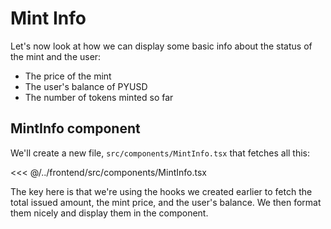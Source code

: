 # Mint Info

Let's now look at how we can display some basic info about the status of the mint and the user:

- The price of the mint
- The user's balance of PYUSD
- The number of tokens minted so far

## MintInfo component

We'll create a new file, `src/components/MintInfo.tsx` that fetches all this:

<<< @/../frontend/src/components/MintInfo.tsx

The key here is that we're using the hooks we created earlier to fetch the total issued amount, the mint price, and the user's balance. We then format them nicely and display them in the component.
